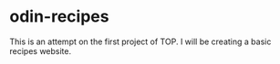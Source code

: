 # odin-recipes

This is an attempt on the first project of TOP.
I will be creating a basic recipes website.